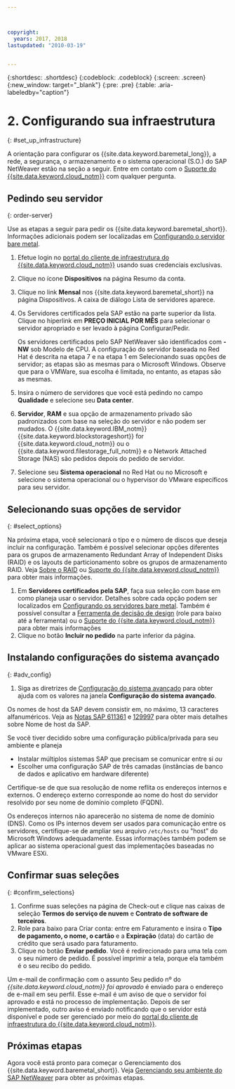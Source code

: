 ```yaml
---



copyright:
  years: 2017, 2018
lastupdated: "2010-03-19"


---
```


{:shortdesc: .shortdesc}
{:codeblock: .codeblock}
{:screen: .screen}
{:new_window: target="_blank"}
{:pre: .pre}
{:table: .aria-labeledby="caption"}

# 2. Configurando sua infraestrutura
{: #set_up_infrastructure}

A orientação para configurar os {{site.data.keyword.baremetal_long}}, a rede, a segurança, o armazenamento e o sistema operacional (S.O.) do SAP NetWeaver estão na seção a seguir. Entre em contato com o [Suporte do {{site.data.keyword.cloud_notm}}](https://console.bluemix.net/docs/get-support/howtogetsupport.html#getting-customer-support) com qualquer pergunta.

## Pedindo seu servidor
{: order-server}

Use as etapas a seguir para pedir os {{site.data.keyword.baremetal_short}}. Informações adicionais podem ser localizadas em [Configurando o servidor bare metal](https://console.bluemix.net/docs/bare-metal/configuring.html#configuring-your-bare-metal-server).

1. Efetue login no [portal do cliente de infraestrutura do {{site.data.keyword.cloud_notm}}](https://control.softlayer.com) usando suas credenciais exclusivas.
2. Clique no ícone **Dispositivos** na página Resumo da conta.
3. Clique no link **Mensal** nos {{site.data.keyword.baremetal_short}} na página Dispositivos. A caixa de diálogo Lista de servidores aparece.
4. Os Servidores certificados pela SAP estão na parte superior da lista. Clique no hiperlink em **PREÇO INICIAL POR MÊS** para selecionar o servidor apropriado e ser levado à página Configurar/Pedir. 

   Os servidores certificados pelo SAP NetWeaver são identificados com **-NW** sob Modelo de CPU. A configuração do servidor baseada no Red Hat é descrita na etapa 7 e na etapa 1 em Selecionando suas opções de servidor; as etapas são as mesmas para o Microsoft Windows. Observe que para o VMWare, sua escolha é limitada, no entanto, as etapas são as mesmas.
   
5. Insira o número de servidores que você está pedindo no campo **Qualidade** e selecione seu **Data center**.
6. **Servidor**, **RAM** e sua opção de armazenamento privado são padronizados com base na seleção do servidor e não podem ser mudados. O {{site.data.keyword.IBM_notm}} {{site.data.keyword.blockstorageshort}} for {{site.data.keyword.cloud_notm}} ou o {{site.data.keyword.filestorage_full_notm}} e o Network Attached Storage (NAS) são pedidos depois do pedido de servidor.
7. Selecione seu **Sistema operacional** no Red Hat ou no Microsoft e selecione o sistema operacional ou o hypervisor do VMware específicos para seu servidor.

## Selecionando suas opções de servidor
{: #select_options}

Na próxima etapa, você selecionará o tipo e o número de discos que deseja incluir na configuração. Também é possível selecionar opções diferentes para os grupos de armazenamento Redundant Array of Independent Disks (RAID) e os layouts de particionamento sobre os grupos de armazenamento RAID. Veja [Sobre o RAID](https://console.bluemix.net/docs/bare-metal/what-raid.html#about-raid) ou [Suporte do {{site.data.keyword.cloud_notm}}](https://console.bluemix.net/docs/get-support/howtogetsupport.html#getting-customer-support) para obter mais informações.

1. Em **Servidores certificados pela SAP**, faça sua seleção com base em como planeja usar o servidor. Detalhes sobre cada opção podem ser localizados em [Configurando os servidores bare metal](https://console.bluemix.net/docs/bare-metal/configuring.html#setting-up-your-bare-metal-servers). Também é possível consultar a [Ferramenta de decisão de design](https://github.com/ibm-cloud-architecture/infrastructure-design-decision-tool) (role para baixo até a ferramenta) ou o [Suporte do {{site.data.keyword.cloud_notm}}](https://console.bluemix.net/docs/get-support/howtogetsupport.html#getting-customer-support) para obter mais informações
2. Clique no botão **Incluir no pedido** na parte inferior da página.

## Instalando configurações do sistema avançado
{: #adv_config}

1. Siga as diretrizes de [Configuração do sistema avançado](https://console.bluemix.net/docs/bare-metal/configuring.html#advanced-system-configuration) para obter ajuda com os valores na janela **Configuração do sistema avançado**.

Os nomes de host da SAP devem consistir em, no máximo, 13 caracteres alfanuméricos. Veja as [Notas SAP 611361](https://launchpad.support.sap.com/#/611361) e [129997](https://launchpad.support.sap.com/#/129997) para obter mais detalhes sobre Nome de host da SAP. 

Se você tiver decidido sobre uma configuração pública/privada para seu ambiente e planeja
  * Instalar múltiplos sistemas SAP que precisam se comunicar entre si *ou*
  * Escolher uma configuração SAP de três camadas (instâncias de banco de dados e aplicativo em hardware diferente)
  
Certifique-se de que sua resolução de nome reflita os endereços internos e externos. O endereço externo corresponde ao nome do host do servidor resolvido por seu nome de domínio completo (FQDN). 

Os endereços internos não aparecerão no sistema de nome de domínio (DNS). Como os IPs internos devem ser usados para comunicação entre os servidores, certifique-se de ampliar seu arquivo `/etc/hosts` ou "host" do Microsoft Windows adequadamente. Essas informações também podem se aplicar ao sistema operacional guest das implementações baseadas no VMware ESXi.

## Confirmar suas seleções
{: #confirm_selections}

1. Confirme suas seleções na página de Check-out e clique nas caixas de seleção **Termos do serviço de nuvem** e **Contrato de software de terceiros**.
2. Role para baixo para Criar conta: entre em Faturamento e insira o **Tipo de pagamento, o nome, o cartão** e a **Expiração** (data) do cartão de crédito que será usado para faturamento.
3. Clique no botão **Enviar pedido**. Você é redirecionado para uma tela com o seu número de pedido. É possível imprimir a tela, porque ela também é o seu recibo do pedido.

Um e-mail de confirmação com o assunto Seu pedido nº do _{{site.data.keyword.cloud_notm}} foi aprovado_ é enviado para o endereço de e-mail em seu perfil. Esse e-mail é um aviso de que o servidor foi aprovado e está no processo de implementação. Depois de ser implementado, outro aviso é enviado notificando que o servidor está disponível e pode ser gerenciado por meio do [portal do cliente de infraestrutura do {{site.data.keyword.cloud_notm}}](https://control.softlayer.com).

## Próximas etapas

Agora você está pronto para começar o Gerenciamento dos {{site.data.keyword.baremetal_short}}. Veja [Gerenciando seu ambiente do SAP NetWeaver](/docs/infrastructure/sap-netweaver/sap-manage-environment.html) para obter as próximas etapas.
